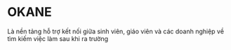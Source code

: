 # OKANE
Là nền tảng hỗ trợ kết nối giữa sinh viên, giáo viên và các doanh nghiệp về tìm kiếm việc làm sau khi ra trường
